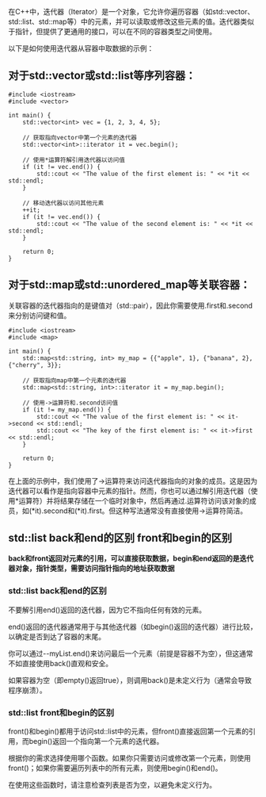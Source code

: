 在C++中，迭代器（Iterator）是一个对象，它允许你遍历容器（如std::vector、std::list、std::map等）中的元素，并可以读取或修改这些元素的值。迭代器类似于指针，但提供了更通用的接口，可以在不同的容器类型之间使用。

以下是如何使用迭代器从容器中取数据的示例：

## 对于std::vector或std::list等序列容器：

```
#include <iostream>
#include <vector>

int main() {
    std::vector<int> vec = {1, 2, 3, 4, 5};

    // 获取指向vector中第一个元素的迭代器
    std::vector<int>::iterator it = vec.begin();

    // 使用*运算符解引用迭代器以访问值
    if (it != vec.end()) {
        std::cout << "The value of the first element is: " << *it << std::endl;
    }

    // 移动迭代器以访问其他元素
    ++it;
    if (it != vec.end()) {
        std::cout << "The value of the second element is: " << *it << std::endl;
    }

    return 0;
}
```

## 对于std::map或std::unordered_map等关联容器：
关联容器的迭代器指向的是键值对（std::pair），因此你需要使用.first和.second来分别访问键和值。


```
#include <iostream>
#include <map>

int main() {
    std::map<std::string, int> my_map = {{"apple", 1}, {"banana", 2}, {"cherry", 3}};

    // 获取指向map中第一个元素的迭代器
    std::map<std::string, int>::iterator it = my_map.begin();

    // 使用->运算符和.second访问值
    if (it != my_map.end()) {
        std::cout << "The value of the first element is: " << it->second << std::endl;
        std::cout << "The key of the first element is: " << it->first << std::endl;
    }

    return 0;
}
```
在上面的示例中，我们使用了->运算符来访问迭代器指向的对象的成员。这是因为迭代器可以看作是指向容器中元素的指针。然而，你也可以通过解引用迭代器（使用*运算符）并将结果存储在一个临时对象中，然后再通过.运算符访问该对象的成员，如(*it).second和(*it).first。但这种写法通常没有直接使用->运算符简洁。

## std::list back和end的区别 front和begin的区别
**back和front返回对元素的引用，可以直接获取数据，begin和end返回的是迭代器对象，指针类型，需要访问指针指向的地址获取数据**

### std::list back和end的区别


不要解引用end()返回的迭代器，因为它不指向任何有效的元素。

end()返回的迭代器通常用于与其他迭代器（如begin()返回的迭代器）进行比较，以确定是否到达了容器的末尾。

你可以通过--myList.end()来访问最后一个元素（前提是容器不为空），但这通常不如直接使用back()直观和安全。

如果容器为空（即empty()返回true），则调用back()是未定义行为（通常会导致程序崩溃）。

### std::list front和begin的区别


front()和begin()都用于访问std::list中的元素，但front()直接返回第一个元素的引用，而begin()返回一个指向第一个元素的迭代器。

根据你的需求选择使用哪个函数。如果你只需要访问或修改第一个元素，则使用front()；如果你需要遍历列表中的所有元素，则使用begin()和end()。

在使用这些函数时，请注意检查列表是否为空，以避免未定义行为。
